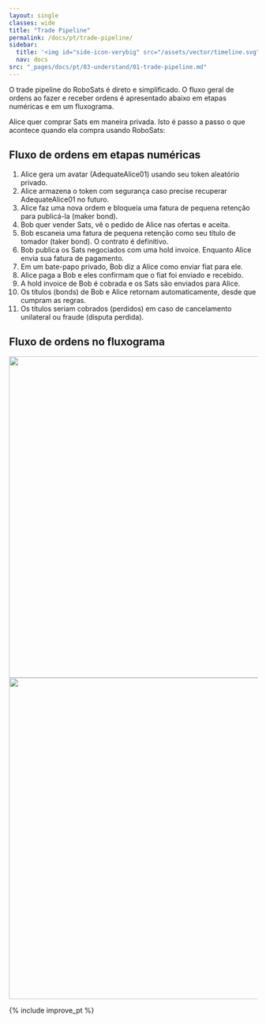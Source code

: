 ```yaml
---
layout: single
classes: wide
title: "Trade Pipeline"
permalink: /docs/pt/trade-pipeline/
sidebar:
  title: '<img id="side-icon-verybig" src="/assets/vector/timeline.svg"/>Trade Pipeline'
  nav: docs
src: "_pages/docs/pt/03-understand/01-trade-pipeline.md"
---
```


O trade pipeline do RoboSats é direto e simplificado. O fluxo geral de ordens ao fazer e receber ordens é apresentado abaixo em etapas numéricas e em um fluxograma.

Alice quer comprar Sats em maneira privada. Isto é passo a passo o que acontece quando ela compra usando RoboSats:

## Fluxo de ordens em etapas numéricas

1. Alice gera um avatar (AdequateAlice01) usando seu token aleatório privado.
2. Alice armazena o token com segurança caso precise recuperar AdequateAlice01 no futuro.
3. Alice faz uma nova ordem e bloqueia uma fatura de pequena retenção para publicá-la (maker bond).
4. Bob quer vender Sats, vê o pedido de Alice nas ofertas e aceita.
5. Bob escaneia uma fatura de pequena retenção como seu título de tomador (taker bond). O contrato é definitivo.
6. Bob publica os Sats negociados com uma hold invoice. Enquanto Alice envia sua fatura de pagamento.
7. Em um bate-papo privado, Bob diz a Alice como enviar fiat para ele.
8. Alice paga a Bob e eles confirmam que o fiat foi enviado e recebido.
9. A hold invoice de Bob é cobrada e os Sats são enviados para Alice.
10. Os títulos (bonds) de Bob e Alice retornam automaticamente, desde que cumpram as regras.
11. Os títulos seriam cobrados (perdidos) em caso de cancelamento unilateral ou fraude (disputa perdida).

## Fluxo de ordens no fluxograma

<div align="center">
    <img src="/assets/images/trade-pipeline/buyer-en.jpg" width="650"/>
</div>

<div align="center">
    <img src="/assets/images/trade-pipeline/seller-en.jpg" width="650"/>
</div>

{% include improve_pt %}
